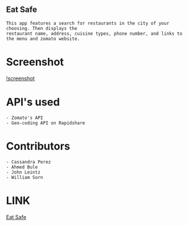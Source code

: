 ## Eat Safe

    This app features a search for restaurants in the city of your choosing. Then displays the 
    restaurant name, address, cuisine types, phone number, and links to the menu and zomato website.

# Screenshot

[!screenshot](Assets/screenshot.png)

# API's used

    - Zomato's API 
    - Geo-coding API on Rapidshare

# Contributors

    - Cassandra Perez
    - Ahmed Bule
    - John Leintz
    - William Sorn

# LINK

[Eat Safe](https://sornwill.github.io/eatsafe/)

